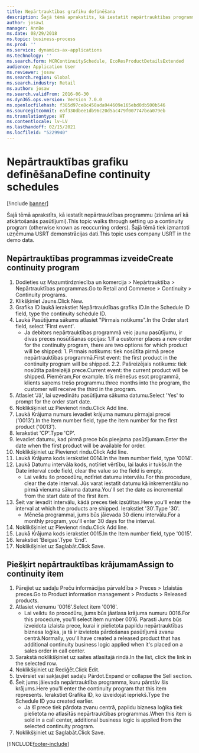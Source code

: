 ```yaml
---
title: Nepārtrauktības grafiku definēšana
description: Šajā tēmā aprakstīts, kā iestatīt nepārtrauktības programmu (zināma arī kā atkārtošanās pasūtījumi).
author: josaw1
manager: AnnBe
ms.date: 08/29/2018
ms.topic: business-process
ms.prod: ''
ms.service: dynamics-ax-applications
ms.technology: ''
ms.search.form: MCRContinuitySchedule, EcoResProductDetailsExtended
audience: Application User
ms.reviewer: josaw
ms.search.region: Global
ms.search.industry: Retail
ms.author: josaw
ms.search.validFrom: 2016-06-30
ms.dyn365.ops.version: Version 7.0.0
ms.openlocfilehash: f385d97ce8c458ada944609e165ebd0db500b546
ms.sourcegitcommit: eaf330dbee1db96c20d5ac479f007747bea079eb
ms.translationtype: HT
ms.contentlocale: lv-LV
ms.lasthandoff: 02/15/2021
ms.locfileid: "5229940"
---
```

# <a name="define-continuity-schedules"></a><span data-ttu-id="956f2-103">Nepārtrauktības grafiku definēšana</span><span class="sxs-lookup"><span data-stu-id="956f2-103">Define continuity schedules</span></span>

[!include [banner](../includes/banner.md)]

<span data-ttu-id="956f2-104">Šajā tēmā aprakstīts, kā iestatīt nepārtrauktības programmu (zināma arī kā atkārtošanās pasūtījumi).</span><span class="sxs-lookup"><span data-stu-id="956f2-104">This topic walks through setting up a continuity program (otherwise known as reoccurring orders).</span></span> <span data-ttu-id="956f2-105">Šajā tēmā tiek izmantoti uzņēmuma USRT demonstrācijas dati.</span><span class="sxs-lookup"><span data-stu-id="956f2-105">This topic uses company USRT in the demo data.</span></span>


## <a name="create-continuity-program"></a><span data-ttu-id="956f2-106">Nepārtrauktības programmas izveide</span><span class="sxs-lookup"><span data-stu-id="956f2-106">Create continuity program</span></span>
1. <span data-ttu-id="956f2-107">Dodieties uz Mazumtirdzniecība un komercija > Nepārtrauktība > Nepārtrauktības programmas.</span><span class="sxs-lookup"><span data-stu-id="956f2-107">Go to Retail and Commerce > Continuity > Continuity programs.</span></span>
2. <span data-ttu-id="956f2-108">Klikšķiniet Jauns.</span><span class="sxs-lookup"><span data-stu-id="956f2-108">Click New.</span></span>
3. <span data-ttu-id="956f2-109">Grafika ID laukā ierakstiet Nepārtrauktības grafika ID.</span><span class="sxs-lookup"><span data-stu-id="956f2-109">In the Schedule ID field, type the continuity schedule ID.</span></span>
4. <span data-ttu-id="956f2-110">Laukā Pasūtījuma sākums atlasiet "Pirmais notikums".</span><span class="sxs-lookup"><span data-stu-id="956f2-110">In the Order start field, select 'First event'.</span></span>
    * <span data-ttu-id="956f2-111">Ja debitors nepārtrauktības programmā veic jaunu pasūtījumu, ir divas preces nosūtīšanas opcijas: 1.</span><span class="sxs-lookup"><span data-stu-id="956f2-111">If a customer places a new order for the continuity program, there are two options for which product will be shipped:  1.</span></span> <span data-ttu-id="956f2-112">Pirmais notikums: tiek nosūtīta pirmā prece nepārtrauktības programmā.</span><span class="sxs-lookup"><span data-stu-id="956f2-112">First event: the first product in the continuity program will be shipped.</span></span>  <span data-ttu-id="956f2-113">2.</span><span class="sxs-lookup"><span data-stu-id="956f2-113">2.</span></span> <span data-ttu-id="956f2-114">Pašreizējais notikums: tiek nosūtīta pašreizējā prece.</span><span class="sxs-lookup"><span data-stu-id="956f2-114">Current event: the current product will be shipped.</span></span> <span data-ttu-id="956f2-115">Piemēram,</span><span class="sxs-lookup"><span data-stu-id="956f2-115">For example.</span></span> <span data-ttu-id="956f2-116">trīs mēnešus esot programmā, klients saņems trešo programmu.</span><span class="sxs-lookup"><span data-stu-id="956f2-116">three months into the program, the customer will receive the third in the program.</span></span>  
5. <span data-ttu-id="956f2-117">Atlasiet 'Jā', lai uzvedinātu pasūtījuma sākuma datumu.</span><span class="sxs-lookup"><span data-stu-id="956f2-117">Select 'Yes' to prompt for the order start date.</span></span>
6. <span data-ttu-id="956f2-118">Noklikšķiniet uz Pievienot rindu.</span><span class="sxs-lookup"><span data-stu-id="956f2-118">Click Add line.</span></span>
7. <span data-ttu-id="956f2-119">Laukā Krājuma numurs ievadiet krājuma numuru pirmajai precei ('0013').</span><span class="sxs-lookup"><span data-stu-id="956f2-119">In the Item number field, type the item number for the first product ('0013').</span></span>
8. <span data-ttu-id="956f2-120">Ierakstiet 'CP'.</span><span class="sxs-lookup"><span data-stu-id="956f2-120">Type 'CP'.</span></span>
9. <span data-ttu-id="956f2-121">Ievadiet datumu, kad pirmā prece būs pieejama pasūtījumam.</span><span class="sxs-lookup"><span data-stu-id="956f2-121">Enter the date when the first product will be available for order.</span></span>
10. <span data-ttu-id="956f2-122">Noklikšķiniet uz Pievienot rindu.</span><span class="sxs-lookup"><span data-stu-id="956f2-122">Click Add line.</span></span>
11. <span data-ttu-id="956f2-123">Laukā Krājuma kods ierakstiet 0014.</span><span class="sxs-lookup"><span data-stu-id="956f2-123">In the Item number field, type '0014'.</span></span>
12. <span data-ttu-id="956f2-124">Laukā Datumu intervāla kods, notīriet vērtību, lai lauks ir tukšs.</span><span class="sxs-lookup"><span data-stu-id="956f2-124">In the Date interval code field, clear the value so the field is empty.</span></span>
    * <span data-ttu-id="956f2-125">Lai veiktu šo procedūru, notīriet datumu intervālu.</span><span class="sxs-lookup"><span data-stu-id="956f2-125">For this procedure, clear the date interval.</span></span> <span data-ttu-id="956f2-126">Jūs varat iestatīt datumu kā inkrementālu no pirmā vienuma sākuma datuma.</span><span class="sxs-lookup"><span data-stu-id="956f2-126">You'll set the date as incremental from the start date of the first item.</span></span>  
13. <span data-ttu-id="956f2-127">Šeit var ievadīt intervālu, kādā preces tiek izsūtītas.</span><span class="sxs-lookup"><span data-stu-id="956f2-127">Here you'll enter the interval at which the products are shipped.</span></span> <span data-ttu-id="956f2-128">Ierakstiet '30'.</span><span class="sxs-lookup"><span data-stu-id="956f2-128">Type '30'.</span></span>
    * <span data-ttu-id="956f2-129">Mēneša programmai, jums būs jāievada 30 dienu intervālu.</span><span class="sxs-lookup"><span data-stu-id="956f2-129">For a monthly program, you'll enter 30 days for the interval.</span></span>  
14. <span data-ttu-id="956f2-130">Noklikšķiniet uz Pievienot rindu.</span><span class="sxs-lookup"><span data-stu-id="956f2-130">Click Add line.</span></span>
15. <span data-ttu-id="956f2-131">Laukā Krājuma kods ierakstiet 0015.</span><span class="sxs-lookup"><span data-stu-id="956f2-131">In the Item number field, type '0015'.</span></span>
16. <span data-ttu-id="956f2-132">Ierakstiet 'Beigas'.</span><span class="sxs-lookup"><span data-stu-id="956f2-132">Type 'End'.</span></span>
17. <span data-ttu-id="956f2-133">Noklikšķiniet uz Saglabāt.</span><span class="sxs-lookup"><span data-stu-id="956f2-133">Click Save.</span></span>

## <a name="assign-to-continuity-item"></a><span data-ttu-id="956f2-134">Piešķirt nepārtrauktības krājumam</span><span class="sxs-lookup"><span data-stu-id="956f2-134">Assign to continuity item</span></span>
1. <span data-ttu-id="956f2-135">Pārejiet uz sadaļu Preču informācijas pārvaldība > Preces > Izlaistās preces.</span><span class="sxs-lookup"><span data-stu-id="956f2-135">Go to Product information management > Products > Released products.</span></span>
2. <span data-ttu-id="956f2-136">Atlasiet vienumu '0016'.</span><span class="sxs-lookup"><span data-stu-id="956f2-136">Select item '0016'.</span></span>
    * <span data-ttu-id="956f2-137">Lai veiktu šo procedūru, jums būs jāatlasa krājuma numuru 0016.</span><span class="sxs-lookup"><span data-stu-id="956f2-137">For this procedure, you'll select item number 0016.</span></span> <span data-ttu-id="956f2-138">Parasti Jums būs izveidota izlaista prece, kurai ir pielietota papildu nepārtrauktības biznesa loģika, ja tā ir izvietota pārdošanas pasūtījumā zvanu centrā.</span><span class="sxs-lookup"><span data-stu-id="956f2-138">Normally, you'll have created a released product that has additional continuity business logic applied when it's placed on a sales order in call center.</span></span>  
3. <span data-ttu-id="956f2-139">Sarakstā noklikšķiniet uz saites atlasītajā rindā.</span><span class="sxs-lookup"><span data-stu-id="956f2-139">In the list, click the link in the selected row.</span></span>
4. <span data-ttu-id="956f2-140">Noklikšķiniet uz Rediģēt.</span><span class="sxs-lookup"><span data-stu-id="956f2-140">Click Edit.</span></span>
5. <span data-ttu-id="956f2-141">Izvērsiet vai sakļaujiet sadaļu Pārdot.</span><span class="sxs-lookup"><span data-stu-id="956f2-141">Expand or collapse the Sell section.</span></span>
6. <span data-ttu-id="956f2-142">Šeit jums jāievada nepārtrauktība programma, kuru pārstāv šis krājums.</span><span class="sxs-lookup"><span data-stu-id="956f2-142">Here you'll enter the continuity program that this item represents.</span></span> <span data-ttu-id="956f2-143">Ierakstiet Grafika ID, ko izveidojāt iepriekš.</span><span class="sxs-lookup"><span data-stu-id="956f2-143">Type the Schedule ID you created earlier.</span></span>
    * <span data-ttu-id="956f2-144">Ja šī prece tiek pārdota zvanu centrā, papildu biznesa loģika tiek pielietota no atlasītās nepārtrauktības programmas.</span><span class="sxs-lookup"><span data-stu-id="956f2-144">When this item is sold in a call center, additional business logic is applied from the selected continuity program.</span></span>  
7. <span data-ttu-id="956f2-145">Noklikšķiniet uz Saglabāt.</span><span class="sxs-lookup"><span data-stu-id="956f2-145">Click Save.</span></span>



[!INCLUDE[footer-include](../../includes/footer-banner.md)]